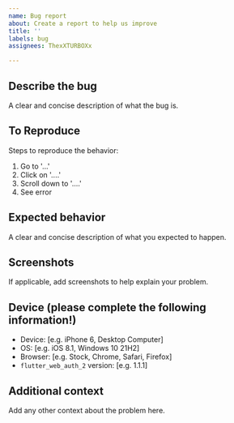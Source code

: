 ```yaml
---
name: Bug report
about: Create a report to help us improve
title: ''
labels: bug
assignees: ThexXTURBOXx

---
```


## Describe the bug
A clear and concise description of what the bug is.

## To Reproduce
Steps to reproduce the behavior:
1. Go to '...'
2. Click on '....'
3. Scroll down to '....'
4. See error

## Expected behavior
A clear and concise description of what you expected to happen.

## Screenshots
If applicable, add screenshots to help explain your problem.

## Device (please complete the following information!)
 - Device: [e.g. iPhone 6, Desktop Computer]
 - OS: [e.g. iOS 8.1, Windows 10 21H2]
 - Browser: [e.g. Stock, Chrome, Safari, Firefox]
 - `flutter_web_auth_2` version: [e.g. 1.1.1]

## Additional context
Add any other context about the problem here.
